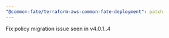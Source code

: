 ```yaml
---
"@common-fate/terraform-aws-common-fate-deployment": patch
---
```


Fix policy migration issue seen in v4.0.1..4
